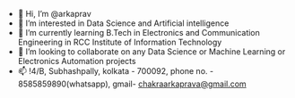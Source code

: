 - 👋 Hi, I’m @arkaprav
- 👀 I’m interested in Data Science and Artificial intelligence
- 🌱 I’m currently learning B.Tech in Electronics and Communication Engineering in RCC Institute of Information Technology
- 💞️ I’m looking to collaborate on any Data Science or Machine Learning or Electronics Automation projects
- 📫 !4/B, Subhashpally, kolkata - 700092, phone no. - 8585859890(whatsapp), gmail- chakraarkaprava@gmail.com

<!---
arkaprav/arkaprav is a ✨ special ✨ repository because its `README.md` (this file) appears on your GitHub profile.
You can click the Preview link to take a look at your changes.
--->
